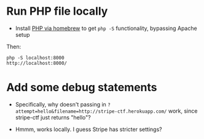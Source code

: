 # Run PHP file locally

* Install [PHP via homebrew](https://github.com/josegonzalez/homebrew-php) to
  get `php -S` functionality, bypassing Apache setup

Then:

    php -S localhost:8000
    http://localhost:8000/

# Add some debug statements

* Specifically, why doesn't passing in
  `?attempt=hello&filename=http://stripe-ctf.herokuapp.com/` work, since
  stripe-ctf just returns "hello"?

* Hmmm, works locally. I guess Stripe has stricter settings?
